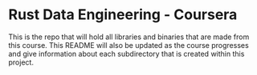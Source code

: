 # Rust Data Engineering - Coursera

This is the repo that will hold all libraries and binaries that are made from this course. This README will also be updated as the course progresses and give information about each subdirectory that is created within this project.
